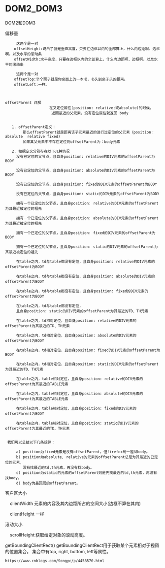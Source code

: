 # DOM2_DOM3
DOM2和DOM3


偏移量

         这两个是一对
        offsetHeight:说白了就是垂直高度，只要在边框以内的全部算上，什么内边距啊、边框啊，以及水平的滚动条
        offsetWidth:水平宽度，只要在边框以内的全部算上，什么内边距啊、边框啊，以及水平的滚动条	

         这两个是一对
        offsetTop:举个栗子就是你桌面上的一本书，书头到桌子头的距离。
        offsetLeft:一样。


       
    offsetParent 详解
                        在又定位属性(position: relative;或absolute)的时候，
                         返回最近的父元素，没有定位属性就返回 body


       1. offsetParent定义：
            那么offsetParent就是距离该子元素最近的进行过定位的父元素（position：absolute  relative fixed)
            如果其父元素中不存在定位则offsetParent为：body元素

       2. 根据定义分别存在以下几种情况
         没有已定位的父节点，且自身position: relative的DIV元素的offsetParent为BODY
         
         没有已定位的父节点，且自身position: absolute的DIV元素的offsetParent为BODY
         
         没有已定位的父节点，且自身position: fixed的DIV元素的offsetParent为BODY
         
         没有已定位的父节点，且自身position: static的DIV元素的offsetParent为BODY
         
         拥有一个已定位的父节点，且自身position: relative的DIV元素的offsetParent为其最近被定位的祖先
         
         拥有一个已定位的父节点，且自身position: absolute的DIV元素的offsetParent为其最近被定位的祖先
         
         拥有一个已定位的父节点，且自身position: fixed的DIV元素的offsetParent为BODY
         
         拥有一个已定位的父节点，且自身position: static的DIV元素的offsetParent为其最近被定位的祖先
         
         在table之内，td与table都没有定位，且自身position: relative的DIV元素的offsetParent为BODY
         
         在table之内，td与table都没有定位，且自身position: absolute的DIV元素的offsetParent为BODY
         
         在table之内，td与table都没有定位，且自身position: fixed的DIV元素的offsetParent为BODY
         
         在table之内，td与table都没有定位，
         且自身position: static的DIV元素的offsetParent为其最近的TD、TH元素
         
         在table之内，td相对定位，且自身position: relative的DIV元素的offsetParent为其最近的TD、TH元素
         
         在table之内，td相对定位，且自身position: absolute的DIV元素的offsetParent为BODY
         
         在table之内，td相对定位，且自身position: fixed的DIV元素的offsetParent为BODY
         
         在table之内，td相对定位，且自身position: static的DIV元素的offsetParent为其最近的TD、TH元素
         
         在table之内，table相对定位，且自身position: relative的DIV元素的offsetParent为其最近的TABLE元素
         
         在table之内，table相对定位，且自身position: absolute的DIV元素的offsetParent为其最近的TABLE元素
         
         在table之内，table相对定位，且自身position: fixed的DIV元素的offsetParent为BODY
         
         在table之内，table相对定位，且自身position: static的DIV元素的offsetParent为其最近的TD、TH元素


     我们可以总结以下几条规律：

         a) position为fixed元素是没有offsetParent，但firefox统一返回body。
         b) position为absolute, relative的元素的offsetParent总是为其最近的已定位的元素,
            没有找最近的td,th元素，再没有找body。
         c) position为static的元素的offsetParent则是先找最近的td,th元素，再没有找body。
         d) body为最顶层的offsetParent。


客户区大小

      clientWidth 元素的内容及其内边距所占的空间大小(边框不算在其内)
    
      clientHeight 一样


滚动大小

        scrollHeight:获取给定对象的滚动高度。


  getBoundingClientRect() getBoundingClientRect用于获取某个元素相对于视窗的位置集合。
                           集合中有top, right, bottom, left等属性。

    https://www.cnblogs.com/Songyc/p/4458570.html
    
    
